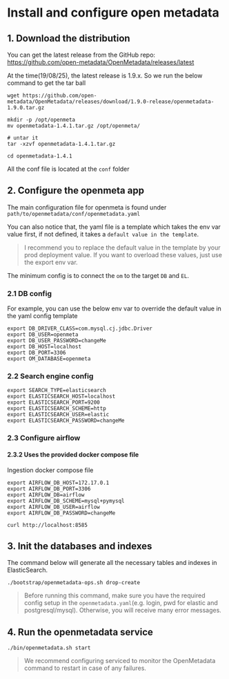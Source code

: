 # Install and configure open metadata



## 1. Download the distribution

You can get the latest release from the GitHub repo: https://github.com/open-metadata/OpenMetadata/releases/latest

At the time(19/08/25), the latest release is 1.9.x. So we run the below command to get the tar ball

```shell
wget https://github.com/open-metadata/OpenMetadata/releases/download/1.9.0-release/openmetadata-1.9.0.tar.gz

mkdir -p /opt/openmeta
mv openmetadata-1.4.1.tar.gz /opt/openmeta/

# untar it
tar -xzvf openmetadata-1.4.1.tar.gz

cd openmetadata-1.4.1

```

All the conf file is located at the `conf` folder

## 2. Configure the openmeta app

The main configuration file for openmeta is found under `path/to/openmetadata/conf/openmetadata.yaml` 

You can also notice that, the yaml file is a template which takes the env var value first, if not defined, it takes
a `default value in the template`. 

> I recommend you to replace the default value in the template by your prod deployment value. If you want to overload
> these values, just use the export env var.
> 

The minimum config is to connect the `om` to the target `DB` and `EL`.


### 2.1 DB config

For example, you can use the below env var to override the default value in the yaml config template

```shell
export DB_DRIVER_CLASS=com.mysql.cj.jdbc.Driver
export DB_USER=openmeta
export DB_USER_PASSWORD=changeMe
export DB_HOST=localhost
export DB_PORT=3306
export OM_DATABASE=openmeta
```

### 2.2 Search engine config

```shell
export SEARCH_TYPE=elasticsearch
export ELASTICSEARCH_HOST=localhost
export ELASTICSEARCH_PORT=9200
export ELASTICSEARCH_SCHEME=http
export ELASTICSEARCH_USER=elastic
export ELASTICSEARCH_PASSWORD=changeMe
```

### 2.3 Configure airflow


#### 2.3.2 Uses the provided docker compose file 

Ingestion docker compose file

```shell
export AIRFLOW_DB_HOST=172.17.0.1
export AIRFLOW_DB_PORT=3306
export AIRFLOW_DB=airflow
export AIRFLOW_DB_SCHEME=mysql+pymysql
export AIRFLOW_DB_USER=airflow
export AIRFLOW_DB_PASSWORD=changeMe
```

```shell
curl http://localhost:8585 
```

## 3. Init the databases and indexes

The command below will generate all the necessary tables and indexes in ElasticSearch.

```shell
./bootstrap/openmetadata-ops.sh drop-create
```
> Before running this command, make sure you have the required config setup in the `openmetadata.yaml`(e.g. login, pwd for elastic and postgresql/mysql).
> Otherwise, you will receive many error messages.
> 
> 
## 4. Run the openmetadata service

```shell
./bin/openmetadata.sh start
```

> We recommend configuring serviced to monitor the OpenMetadata command to restart in case of any failures.